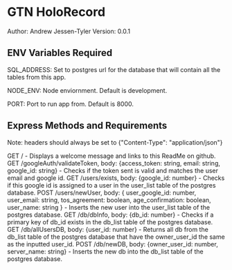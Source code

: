 # GTN HoloRecord

Author: Andrew Jessen-Tyler
Version: 0.0.1

## ENV Variables Required

SQL_ADDRESS: Set to postgres url for the database that will contain all the tables from this app.

NODE_ENV: Node enviornment. Default is development.

PORT: Port to run app from. Default is 8000.


## Express Methods and Requirements

Note: headers should always be set to {"Content-Type": "application/json"}

GET / - Displays a welcome message and links to this ReadMe on github.
GET /googleAuth/validateToken, body: {access_token: string, email: string, google_id: string} - Checks if the token sent is valid and matches the user email and google id.
GET /users/exists, body: {google_id: number} - Checks if this google id is assigned to a user in the user_list table of the postgres database.
POST /users/newUser, body: { user_google_id: number, user_email: string, tos_agreement: boolean, age_confirmation: boolean, user_name: string } - Inserts the new user into the user_list table of the postgres database.
GET /db/dbInfo, body: {db_id: number} - Checks if a primary key of db_id exists in the db_list table of the postgres database.
GET /db/allUsersDB, body: {user_id: number} - Returns all db from the db_list table of the postgres database that have the owner_user_id the same as the inputted user_id.
POST /db/newDB, body: {owner_user_id: number, server_name: string} - Inserts the new db into the db_list table of the postgres database.